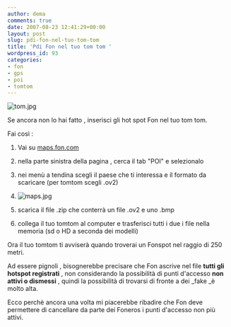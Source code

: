 ```yaml
---
author: dema
comments: true
date: 2007-08-23 12:41:29+00:00
layout: post
slug: pdi-fon-nel-tuo-tom-tom
title: 'Pdi Fon nel tuo tom tom '
wordpress_id: 93
categories:
- fon
- gps
- poi
- tomtom
---
```


![tom.jpg](http://dema.tv/wp-content/uploads/2007/08/tom1.jpg)

Se ancora non lo hai fatto , inserisci gli hot spot Fon nel tuo tom tom.

Fai così :



	
  1. Vai su [maps.fon.com](http://maps.fon.com)

	
  2. nella parte sinistra della pagina , cerca il tab "POI" e selezionalo

	
  3. nei menù a tendina scegli il paese che ti interessa e il formato da scaricare (per tomtom scegli .ov2)

	
  4. ![maps.jpg](http://dema.tv/wp-content/uploads/2007/08/maps1.jpg)

	
  5. scarica il file .zip che conterrà un file .ov2 e uno .bmp

	
  6. collega il tuo tomtom al computer e trasferisci tutti i due i file nella memoria (sd o HD a seconda dei modelli)


Ora il tuo tomtom ti avviserà quando troverai un Fonspot nel raggio di 250 metri.

Ad essere pignoli , bisognerebbe precisare che Fon ascrive nel file **tutti gli hotspot registrati** , non considerando la possibilità di punti d'accesso **non attivi o dismessi** , quindi la possibilità di trovarsi di fronte a dei _fake _è molto alta.

Ecco perchè ancora una volta mi piacerebbe ribadire che Fon deve permettere di cancellare da parte dei Foneros i punti d'accesso non più attivi.
